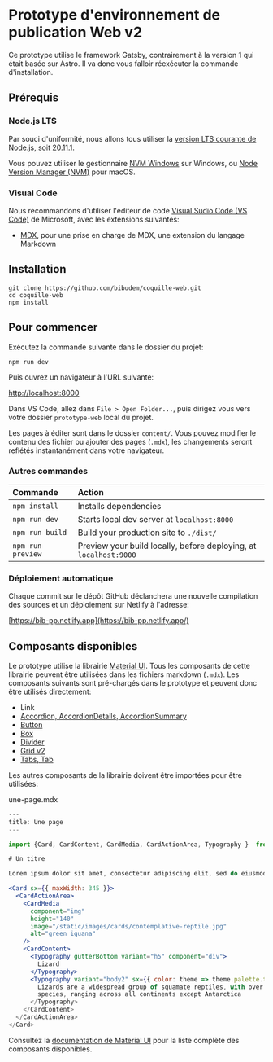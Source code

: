 # Prototype d'environnement de publication Web v2

Ce prototype utilise le framework Gatsby, contrairement à la version 1 qui était basée sur Astro. Il va donc vous falloir réexécuter la commande d'installation.

## Prérequis

### Node.js LTS

Par souci d'uniformité, nous allons tous utiliser la [version LTS courante de Node.js, soit 20.11.1](https://nodejs.org/).

Vous pouvez utiliser le gestionnaire [NVM Windows](https://github.com/coreybutler/nvm-windows) sur Windows, ou [Node Version Manager (NVM)](https://github.com/nvm-sh/nvm) pour macOS.

### Visual Code

Nous recommandons d'utiliser l'éditeur de code [Visual Sudio Code (VS Code)](https://code.visualstudio.com/) de Microsoft, avec les extensions suivantes:

- [MDX](https://marketplace.visualstudio.com/items?itemName=unifiedjs.vscode-mdx), pour une prise en charge de MDX, une extension du langage Markdown

## Installation

```
git clone https://github.com/bibudem/coquille-web.git
cd coquille-web
npm install
```

## Pour commencer

Exécutez la commande suivante dans le dossier du projet:

```
npm run dev
```

Puis ouvrez un navigateur à l'URL suivante:

[http://localhost:8000](http://localhost:8000)

Dans VS Code, allez dans `File > Open Folder...`, puis dirigez vous vers votre dossier `prototype-web` local du projet.

Les pages à éditer sont dans le dossier `content/`. Vous pouvez modifier le contenu des fichier ou ajouter des pages (`.mdx`), les changements seront reflétés instantanément dans votre navigateur.

### Autres commandes

| Commande            | Action                                                              |
| :------------------ | :------------------------------------------------------------------ |
| `npm install`     | Installs dependencies                                               |
| `npm run dev`     | Starts local dev server at `localhost:8000`                       |
| `npm run build`   | Build your production site to `./dist/`                           |
| `npm run preview` | Preview your build locally, before deploying, at `localhost:9000` |

### Déploiement automatique

Chaque commit sur le dépôt GitHub déclanchera une nouvelle compilation des sources et un déploiement sur Netlify à l'adresse:

[https://bib-pp.netlify.app](https://bib-pp.netlify.app/)

## Composants disponibles

Le prototype utilise la librairie [Material UI](https://mui.com/material-ui/). Tous les composants de cette librairie peuvent être utilisées dans les fichiers markdown (`.mdx`). Les composants suivants sont pré-chargés dans le prototype et peuvent donc être utilisés directement:

- Link
- [Accordion, AccordionDetails, AccordionSummary](https://mui.com/material-ui/react-accordion/)
- [Button](https://mui.com/material-ui/react-button/)
- [Box](https://mui.com/material-ui/react-box/)
- [Divider](https://mui.com/material-ui/react-divider/)
- [Grid v2](https://mui.com/material-ui/react-grid2/)
- [Tabs, Tab](https://mui.com/material-ui/react-tabs/)

Les autres composants de la librairie doivent être importées pour être utilisées:

une-page.mdx

```jsx
---
title: Une page
---

import {Card, CardContent, CardMedia, CardActionArea, Typography }  from '@mui/material'

# Un titre

Lorem ipsum dolor sit amet, consectetur adipiscing elit, sed do eiusmod tempor incididunt ut labore et dolore magna aliqua. Hendrerit dolor magna eget est lorem.

<Card sx={{ maxWidth: 345 }}>
  <CardActionArea>
    <CardMedia
      component="img"
      height="140"
      image="/static/images/cards/contemplative-reptile.jpg"
      alt="green iguana"
    />
    <CardContent>
      <Typography gutterBottom variant="h5" component="div">
        Lizard
      </Typography>
      <Typography variant="body2" sx={{ color: theme => theme.palette.text.secondary>
        Lizards are a widespread group of squamate reptiles, with over 6,000
        species, ranging across all continents except Antarctica
      </Typography>
    </CardContent>
  </CardActionArea>
</Card>
```

Consultez la [documentation de Material UI](https://mui.com/material-ui/all-components/) pour la liste complète des composants disponibles.
